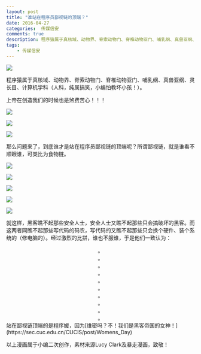 ```yaml
---  
layout: post  
title: "谁站在程序员鄙视链的顶端？"
date: 2016-04-27
categories:  传媒信安     
comments: true
description: 程序猿属于真核域、动物界、脊索动物门、脊椎动物亚门、哺乳纲、真兽亚纲、灵长目、计算机学科（人科，纯属搞笑，小编怕教坏小孩！）。。
tags:
    - 传媒信安
---  
```

![](http://127.0.0.1:4000//resources/images/kk11.jpg) 

程序猿属于真核域、动物界、脊索动物门、脊椎动物亚门、哺乳纲、真兽亚纲、灵长目、计算机学科（人科，纯属搞笑，小编怕教坏小孩！）。

上帝在创造我们的时候也是煞费苦心！！！

![](http://127.0.0.1:4000//resources/images/kk2.jpg) 

![](http://127.0.0.1:4000//resources/images/kk3.jpg) 

![](http://127.0.0.1:4000//resources/images/kk4.jpg) 

那么问题来了，到底谁才是站在程序员鄙视链的顶端呢？所谓鄙视链，就是谁看不顺眼谁，可类比为食物链。

![](http://127.0.0.1:4000//resources/images/kk5.jpg) 

![](http://127.0.0.1:4000//resources/images/kk6.jpg) 

![](http://127.0.0.1:4000//resources/images/kk7.jpg) 

![](http://127.0.0.1:4000//resources/images/kk8.jpg) 

![](http://127.0.0.1:4000//resources/images/kk9.jpg) 

就这样，黑客瞧不起那些安全人士，安全人士又瞧不起那些只会搞破坏的黑客。而这两者同瞧不起那些写代码的码农，写代码的又瞧不起那些只会换个硬件、装个系统的（修电脑的）。经过激烈的比拼，谁也不服谁，于是他们一致认为：
<div style="text-align: center">。</div>
<div style="text-align: center">。</div>
<div style="text-align: center">。</div>
<div style="text-align: center">。</div>
<div style="text-align: center">。</div>
<div style="text-align: center">。</div>
<div style="text-align: center">。</div>
<div style="text-align: center">。</div>
<div style="text-align: center">。</div>
<div style="text-align: center">。</div>
站在鄙视链顶端的是程序媛，因为[维密吗？不！我们是黑客帝国的女神！](https://sec.cuc.edu.cn/CUCIS/post/Womens_Day)​

以上漫画属于小编二次创作，素材来源Lucy Clark及暴走漫画，致敬！